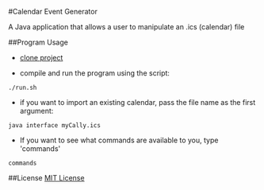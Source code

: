 #Calendar Event Generator

A Java application that allows a user to manipulate an .ics (calendar) file

##Program Usage
- [clone project](http://git-scm.com/book/en/v2/Git-Basics-Getting-a-Git-Repository#Cloning-an-Existing-Repository)

- compile and run the program using the script:
```
./run.sh
```
- if you want to import an existing calendar, pass the file name as the first argument:
```
java interface myCally.ics
```
- If you want to see what commands are available to you, type 'commands'
```
commands
```

##License
[MIT License](https://github.com/TylerNakamura/Calendar-Event-File-Generator/blob/master/LICENSE)
